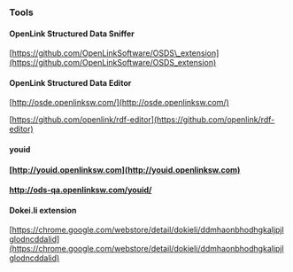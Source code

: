 ### Tools

#### OpenLink Structured Data Sniffer

[https://github.com/OpenLinkSoftware/OSDS\_extension](https://github.com/OpenLinkSoftware/OSDS_extension)

#### OpenLink Structured Data Editor

[http://osde.openlinksw.com/](http://osde.openlinksw.com/)

[https://github.com/openlink/rdf-editor](https://github.com/openlink/rdf-editor)

#### youid

#### [http://youid.openlinksw.com](http://youid.openlinksw.com)

#### http://ods-qa.openlinksw.com/youid/

#### Dokei.li extension

[https://chrome.google.com/webstore/detail/dokieli/ddmhaonbhodhgkaljpjlglodncddalid](https://chrome.google.com/webstore/detail/dokieli/ddmhaonbhodhgkaljpjlglodncddalid)

